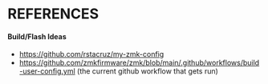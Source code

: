 # REFERENCES

#### Build/Flash Ideas

- https://github.com/rstacruz/my-zmk-config
- https://github.com/zmkfirmware/zmk/blob/main/.github/workflows/build-user-config.yml (the current github workflow that gets run)
